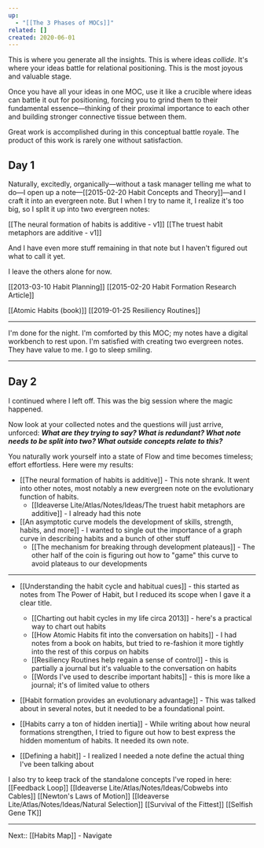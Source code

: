 ```yaml
---
up:
  - "[[The 3 Phases of MOCs]]"
related: []
created: 2020-06-01
---
```

This is where you generate all the insights. This is where ideas *collide*. It's where your ideas battle for relational positioning. This is the most joyous and valuable stage.

Once you have all your ideas in one MOC, use it like a crucible where ideas can battle it out for positioning, forcing you to grind them to their fundamental essence—thinking of their proximal importance to each other and building stronger connective tissue between them. 

Great work is accomplished during in this conceptual battle royale. The product of this work is rarely one without satisfaction.

## Day 1
Naturally, excitedly, organically—without a task manager telling me what to do—I open up a note—[[2015-02-20 Habit Concepts and Theory]]—and I craft it into an evergreen note. But I when I try to name it, I realize it's too big, so I split it up into two evergreen notes:

[[The neural formation of habits is additive - v1]]
[[The truest habit metaphors are additive - v1]]

And I have even more stuff remaining in that note but I haven't figured out what to call it yet.

I leave the others alone for now. 

[[2013-03-10 Habit Planning]]
[[2015-02-20 Habit Formation Research Article]]

[[Atomic Habits (book)]]
[[2019-01-25 Resiliency Routines]]

---
I'm done for the night. I'm comforted by this MOC; my notes have a digital workbench to rest upon. I'm satisfied with creating two evergreen notes. They have value to me. I go to sleep smiling.

---
## Day 2
I continued where I left off. This was the big session where the magic happened.

Now look at your collected notes and the questions will just arrive, unforced: ***What are they trying to say? What is redundant? What note needs to be split into two? What outside concepts relate to this?*** 

You naturally work yourself into a state of Flow and time becomes timeless; effort effortless. Here were my results:

- [[The neural formation of habits is additive]] - This note shrank. It went into other notes, most notably a new evergreen note on the evolutionary function of habits.
	- [[Ideaverse Lite/Atlas/Notes/Ideas/The truest habit metaphors are additive]] - I already had this note
- [[An asymptotic curve models the development of skills, strength, habits, and more]] - I wanted to single out the importance of a graph curve in describing habits and a bunch of other stuff
	- [[The mechanism for breaking through development plateaus]] - The other half of the coin is figuring out how to "game" this curve to avoid plateaus to our developments

--- 
- [[Understanding the habit cycle and habitual cues]] - this started as notes from The Power of Habit, but I reduced its scope when I gave it a clear title.
	- [[Charting out habit cycles in my life circa 2013]] - here's a practical way to chart out habits
	- [[How Atomic Habits fit into the conversation on habits]] - I had notes from a book on habits, but tried to re-fashion it more tightly into the rest of this corpus on habits
	- [[Resiliency Routines help regain a sense of control]] - this is partially a journal but it's valuable to the conversation on habits
	- [[Words I've used to describe important habits]] - this is more like a journal; it's of limited value to others

- [[Habit formation provides an evolutionary advantage]] - This was talked about in several notes, but it needed to be a foundational point.
- [[Habits carry a ton of hidden inertia]] - While writing about how neural formations strengthen, I tried to figure out how to best express the hidden momentum of habits. It needed its own note.

- [[Defining a habit]] - I realized I needed a note define the actual thing I've been talking about

I also try to keep track of the standalone concepts I've roped in here:
[[Feedback Loop]]
[[Ideaverse Lite/Atlas/Notes/Ideas/Cobwebs into Cables]]
[[Newton's Laws of Motion]]
[[Ideaverse Lite/Atlas/Notes/Ideas/Natural Selection]]
[[Survival of the Fittest]]
[[Selfish Gene TK]]

---
Next:: [[Habits Map]] - Navigate